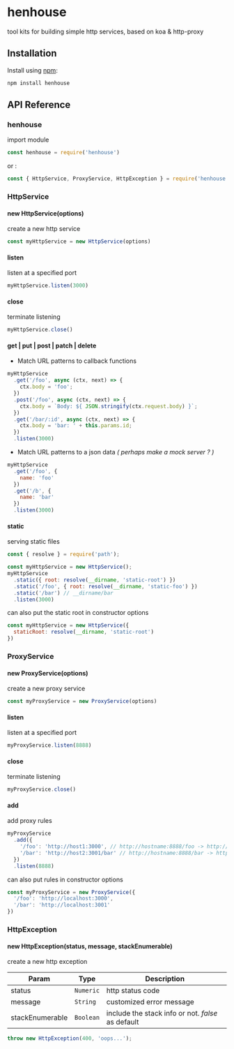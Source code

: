 # henhouse
tool kits for building simple http services, based on koa &amp; http-proxy

## Installation

Install using [npm](https://www.npmjs.org/):

```sh
npm install henhouse
```

## API Reference

### henhouse
import module
```javascript
const henhouse = require('henhouse')
```
or :
```javascript
const { HttpService, ProxyService, HttpException } = require('henhouse')
```

### HttpService

#### new HttpService(options)
create a new http service
```javascript
const myHttpService = new HttpService(options)
```

#### listen
listen at a specified port
```javascript
myHttpService.listen(3000)
```

#### close
terminate listening
```javascript
myHttpService.close()
```

#### get | put | post | patch | delete
* Match URL patterns to callback functions
```javascript
myHttpService
  .get('/foo', async (ctx, next) => {
    ctx.body = 'foo';
  })
  .post('/foo', async (ctx, next) => {
    ctx.body = `Body: ${ JSON.stringify(ctx.request.body) }`;
  })
  .get('/bar/:id', async (ctx, next) => {
    ctx.body = 'bar: ' + this.params.id;
  })
  .listen(3000)
```

* Match URL patterns to a json data _( perhaps make a mock server ? )_
```javascript
myHttpService
  .get('/foo', {
    name: 'foo'
  })
  .get('/b', {
    name: 'bar'
  })
  .listen(3000)
```

#### static
 serving static files
```javascript
const { resolve } = require('path');

const myHttpService = new HttpService();
myHttpService
  .static({ root: resolve(__dirname, 'static-root') })
  .static('/foo', { root: resolve(__dirname, 'static-foo') })
  .static('/bar') // __dirname/bar
  .listen(3000)
```
can also put the static root in constructor options
```javascript
const myHttpService = new HttpService({
  staticRoot: resolve(__dirname, 'static-root')
})

```

### ProxyService

#### new ProxyService(options)
create a new proxy service
```javascript
const myProxyService = new ProxyService(options)
```

#### listen
listen at a specified port
```javascript
myProxyService.listen(8888)
```

#### close
terminate listening
```javascript
myProxyService.close()
```

#### add
add proxy rules
```javascript
myProxyService
  .add({
    '/foo': 'http://host1:3000', // http://hostname:8888/foo -> http://host1:3000
    '/bar': 'http://host2:3001/bar' // http://hostname:8888/bar -> http://host2:3001/bar
  })
  .listen(8888)
```
can also put rules in constructor options
```javascript
const myProxyService = new ProxyService({
  '/foo': 'http://localhost:3000',
  '/bar': 'http://localhost:3001'
})
```

### HttpException

#### new HttpException(status, message, stackEnumerable)
create a new http exception

| Param           | Type                 | Description                              |
| --------------- | -------------------- | ---------------------------------------- |
| status          | <code>Numeric</code> | http status code                         |
| message         | <code>String</code>  | customized error message                 |
| stackEnumerable | <code>Boolean</code> | include the stack info or not. _false_ as default |

```javascript
throw new HttpException(400, 'oops...');
```
